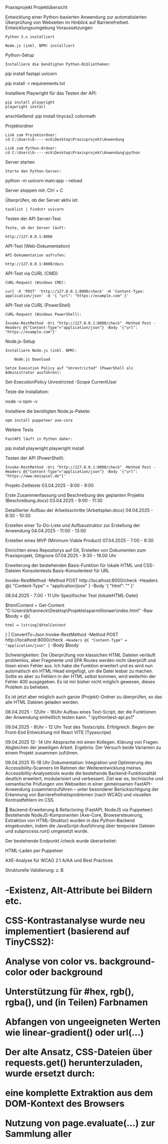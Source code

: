 Praxisprojekt
Projektübersicht

Entwicklung einer Python-basierten Anwendung zur automatisierten Überprüfung von Webseiten im Hinblick auf Barrierefreiheit.
Entwicklungsumgebung
Voraussetzungen

    Python 3.x installiert

    Node.js (inkl. NPM) installiert

Python-Setup

    Installiere die benötigten Python-Bibliotheken:

pip install fastapi uvicorn

pip install -r requirements.txt


Installiere Playwright für das Testen der API:

    pip install playwright
    playwright install

anschließend:
    pip install tinycss2 colormath


Projektordner

    Link zum Projektordner:
    cd C:\Users\b-----eck\Desktop\Praxisprojekt\Anwendung

    Link zum Python-Ordner:
    cd C:\Users\b-----eck\Desktop\Praxisprojekt\Anwendung\python

Server starten

    Starte den Python-Server:

python -m uvicorn main:app --reload

Server stoppen mit: Ctrl + C

Überprüfen, ob der Server aktiv ist:

    tasklist | findstr uvicorn

Testen der API
Server-Test

    Teste, ob der Server läuft:

    http://127.0.0.1:8000

API-Test (Web-Dokumentation)

    API-Dokumentation aufrufen:

    http://127.0.0.1:8000/docs

API-Test via CURL (CMD)

    CURL-Request (Windows CMD):

    curl -X 'POST' 'http://127.0.0.1:8000/check' -H 'Content-Type: application/json' -d '{ "url": "https://example.com" }'

API-Test via CURL (PowerShell)

    CURL-Request (Windows PowerShell):

    Invoke-RestMethod -Uri "http://127.0.0.1:8000/check" -Method Post -Headers @{"Content-Type"="application/json"} -Body '{"url": "https://example.com"}'

Node.js-Setup

    Installiere Node.js (inkl. NPM):

        Node.js Download

    Setze Execution Policy auf "Unrestricted" (PowerShell als Administrator ausführen):

Set-ExecutionPolicy Unrestricted -Scope CurrentUser

Teste die Installation:

node -v
npm -v

Installiere die benötigten Node.js-Pakete:

    npm install puppeteer axe-core

Weitere Tests

    FastAPI läuft in Python daher:

pip install playwright
playwright install

Testen der API (PowerShell):

    Invoke-RestMethod -Uri "http://127.0.0.1:8000/check" -Method Post -Headers @{"Content-Type"="application/json"} -Body '{"url": "https://www.beispiel.de"}'

Projekt-Zeitleiste
03.04.2025 - 8:00 - 9:00

Erste Zusammenfassung und Beschreibung des geplanten Projekts (Beschreibung.docx)
03.04.2025 - 9:00 - 11:30

Detaillierter Aufbau der Arbeitsschritte (Arbeitsplan.docx)
04.04.2025 - 8:30 - 10:30

Erstellen einer To-Do-Liste und Aufbaustruktur zur Erstellung der Anwendung
04.04.2025 - 11:00 - 13:00

Erstellen eines MVP (Minimum Viable Product)
07.04.2025 - 7:00 - 9:30

Einrichten eines Repositorys auf Git, Erstellen von Dokumenten zum Praxisprojekt, Gitignore
07.04.2025 - 9:30 - 19.00 Uhr

Erweiterung der bestehenden Basis-Funktion für lokale HTML und CSS-Dateien
Konsolentests
Basis-Konsolentest für URL

Invoke-RestMethod -Method POST http://localhost:8000/check -Headers @{ "Content-Type" = "application/json" } -Body '{ "html": "" }'

08.04.2025 - 7:00 - 11 Uhr
Spezifischer Test (lokaleHTML-Datei)

$htmlContent = Get-Content "C:\Users\bfranneck\Desktop\Projekte\sparmillionaer\index.html" -Raw
$body = @{

    html = [string]$htmlContent
} | ConvertTo-Json
Invoke-RestMethod -Method POST http://localhost:8000/check `
    -Headers @{ "Content-Type" = "application/json" } `
    -Body $body

Schwierigkeiten: Die Überprüfung von klassichen HTML Dateien verläuft problemlos, aber Fragmente 
und SPA Routes werden nicht überprüft und lösen einen Fehler aus. Ich habe die Funktion erweitert und es wird nun automatisch ein HTML-Head eingefügt, um die Datei lesbar zu machen. Sollte es aber zu Fehlern in der HTML selbst kommen, wird weiterhin der Fehler 400 ausgegeben. Es ist mir bisher nicht möglich gewesen, dieses Problem zu beheben.

Es ist jetzt aber möglich auch ganze (Projekt)-Ordner zu überprüfen, so das alle HTML Dateien geladen werden.

08.04.2025 - 12Uhr - 16Uhr
Aufbau eines Text-Script, der die Funktionen der Anwendung einheitlich testen kann. ".\python\test-api.ps1"

09.04.2025 - 8Uhr - 12 Uhr
Test des Testscripts. Erfolgreich.
Beginn der Front-End Entwicklung mit React VITE (Typescripe)

09.04.2025 12- 14 Uhr
Absprache mit einen Kollegen. Klärung von Fragen. Abgleichen der jeweiligen Arbeit. Ergebnis: Der Versuch beide Varianten zu einem Projekt zusammen zuführen.

09.04.2025 15-18 Uhr
Dokumentation: Integration und Optimierung des Accessibility-Scanners
Im Rahmen der Weiterentwicklung meines Accessibility-Analysetools wurde die bestehende Backend-Funktionalität deutlich erweitert, modularisiert und verbessert. Ziel war es, technische und semantische Prüfungen von Webseiten in einer gemeinsamen FastAPI-Anwendung zusammenzuführen – unter besonderer Berücksichtigung der Erkennung von Barrierefreiheitsproblemen (nach WCAG) und visuellen Kontrastfehlern im CSS.

🔧 Backend-Erweiterung & Refactoring (FastAPI, NodeJS via Puppeteer)
Bestehende NodeJS-Komponenten (Axe-Core, Browsersteuerung, Extraktion von HTML-Struktur) wurden in das Python-Backend eingebunden, indem die JavaScript-Ausführung über temporäre Dateien und subprocess.run() umgesetzt wurde.

Der bestehende Endpunkt /check wurde überarbeitet:

HTML-Laden per Puppeteer

AXE-Analyse für WCAG 2.1 A/AA und Best Practices

Strukturelle Validierung: z. B. <h1>-Existenz, Alt-Attribute bei Bildern etc.

CSS-Kontrastanalyse wurde neu implementiert (basierend auf TinyCSS2):

Analyse von color vs. background-color oder background

Unterstützung für #hex, rgb(), rgba(), und (in Teilen) Farbnamen

Abfangen von ungeeigneten Werten wie linear-gradient() oder url(...)

Der alte Ansatz, CSS-Dateien über requests.get() herunterzuladen, wurde ersetzt durch:

eine komplette Extraktion aus dem DOM-Kontext des Browsers

Nutzung von page.evaluate(...) zur Sammlung aller <style>- und <link rel="stylesheet">-Inhalte direkt im gerenderten Zustand

Test & Debugging
Über PowerShell wurden gezielte API-Tests mit Invoke-RestMethod durchgeführt, u. a. mit realer Zielseite https://www.benclaus.de

Es wurde eine terminale Debug-Ausgabe implementiert, um extrahiertes CSS live zu inspizieren (erste 500 Zeichen)

Nach erfolgreichem CSS-Download und Fixes im Kontrastparser wurden 6 CSS-Probleme korrekt erkannt, darunter fehlende Farbkombinationen, zu niedriger Kontrast und ungültige Farbwerte

AXE-Analyse erkannte parallel Fehler wie:

leere Überschriften (empty-heading)

fehlende Landmark-Struktur (region)

unvollständige Farbangaben (color-contrast als "incomplete")

Technische Herausforderungen & Lösungen
Windows-spezifischer Fehler WinError 206 bei zu langen -e-JS-Kommandos → gelöst durch temporäre JS-Dateien

Analyse von Fehlerursachen per traceback.print_exc() im FastAPI-Errorhandling

🌐 Probleme mit fetch(...)-Barrieren (z. B. CSP oder CORS) wurden über try/catch im JS-Code abgefangen

16.04.2025 - 7.30
Pflege des GitProfils. Aufräumen von Junk-Dateien. In den letzten Tagen nicht viel gemacht, da andere Arbeit vorang hatte.
Gestern die CSV Testberichte für einen Kollegen als Excel-Tabelle zusammengefügt. Teammeeting über die Pro's und Contra's der aktuellen
Testberichte. Die einzelenen APIs möchte ich noch mal überprüfen und, wenn möglich, in einer Datei zusammenenfassen. Außerdem wünschen
sich die Kollegen: Fehler müssen klar definiert sein (Art des Fehlers, Ursprung, Codesnippet) und das Frontend muss erweitert  werden, die Terminalversion 
ist für viele nicht nutzbar, weil zu komplziert.
Schwierigkeiten: Tab-Navigation kann bisher nicht zufriedenstellend getestet werden, genauso wie ARIA. Kommunikation zwischen Frontend und BackEnd ist holprig.